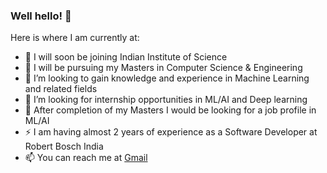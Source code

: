 ### Well hello! 👋

Here is where I am currently at:

- 🔭 I will soon be joining Indian Institute of Science
- 🌱 I will be pursuing my Masters in Computer Science & Engineering
- 👯 I’m looking to gain knowledge and experience in Machine Learning and related fields
- 🤔 I’m looking for internship opportunities in ML/AI and Deep learning
- 💬 After completion of my Masters I would be looking for a job profile in ML/AI
- ⚡  I am having almost 2 years of experience as a Software Developer at Robert Bosch India
- 📫 You can reach me at [Gmail](sladewinter@gmail.com)
